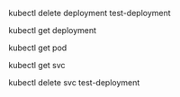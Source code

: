 kubectl delete deployment test-deployment

kubectl get deployment

kubectl get pod

kubectl get svc

kubectl delete svc test-deployment
